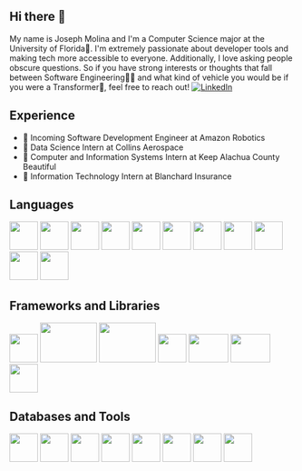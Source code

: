 ## Hi there 👋

My name is Joseph Molina and I'm a Computer Science major at the University of Florida🐊. I'm extremely passionate about developer tools and making tech more accessible to everyone. 
Additionally, I love asking people obscure questions. So if you have strong interests or thoughts that fall between Software Engineering👨‍💻 and what kind of vehicle you would be if you were a Transformer🚙, feel free to reach out!
[![LinkedIn](https://img.shields.io/badge/-LinkedIn-blue?style=for-the-badge&logo=LinkedIn&logoColor=white)](https://www.linkedin.com/in/josephmolina256)

## Experience
- 🤖 Incoming Software Development Engineer at Amazon Robotics
- 🚀 Data Science Intern at Collins Aerospace
- 🌳 Computer and Information Systems Intern at Keep Alachua County Beautiful
- 🏡 Information Technology Intern at Blanchard Insurance
## Languages
<div flex=row justify-content=center>
  <img src="https://cdn.jsdelivr.net/gh/devicons/devicon@latest/icons/python/python-original.svg" height=50 width=50 />
  <img src="https://cdn.jsdelivr.net/gh/devicons/devicon@latest/icons/cplusplus/cplusplus-original.svg" height=50 width=50 />
  <img src="https://cdn.jsdelivr.net/gh/devicons/devicon@latest/icons/javascript/javascript-original.svg" height=50 width=50 />
  <img src="https://cdn.jsdelivr.net/gh/devicons/devicon@latest/icons/typescript/typescript-original.svg" height=50 width=50 />
  <img src="https://cdn.jsdelivr.net/gh/devicons/devicon@latest/icons/csharp/csharp-original.svg" height=50 width=50 />
  <img src="https://cdn.jsdelivr.net/gh/devicons/devicon@latest/icons/java/java-original.svg" height=50 width=50 />
  <img src="https://cdn.jsdelivr.net/gh/devicons/devicon@latest/icons/r/r-original.svg" height=50 width=50 />
  <img src="https://cdn.jsdelivr.net/gh/devicons/devicon@latest/icons/matlab/matlab-original.svg" height=50 width=50 />
  <img src="https://cdn.jsdelivr.net/gh/devicons/devicon@latest/icons/html5/html5-original.svg" height=50 width=50 />
  <img src="https://cdn.jsdelivr.net/gh/devicons/devicon@latest/icons/css3/css3-original.svg" height=50 width=50 />
  <img src="https://cdn.jsdelivr.net/gh/devicons/devicon@latest/icons/latex/latex-original.svg" height=50 width=50 />
</div>

## Frameworks and Libraries
<div flex=row justify-content=center>
  <img src="https://cdn.jsdelivr.net/gh/devicons/devicon@latest/icons/pandas/pandas-original-wordmark.svg"  height=50 width=50 />
  <img src="https://cdn.jsdelivr.net/gh/devicons/devicon@latest/icons/numpy/numpy-original-wordmark.svg"  height=70 width=100 />
  <img src="https://cdn.jsdelivr.net/gh/devicons/devicon@latest/icons/matplotlib/matplotlib-plain-wordmark.svg"  height=70 width=100 />
  <img src="https://cdn.jsdelivr.net/gh/devicons/devicon@latest/icons/react/react-original.svg"  height=50 width=50 />
  <img src="https://cdn.jsdelivr.net/gh/devicons/devicon@latest/icons/nodejs/nodejs-original-wordmark.svg"  height=50 width=70 />
  <img src="https://cdn.jsdelivr.net/gh/devicons/devicon@latest/icons/express/express-original-wordmark.svg"  height=50 width=70 />
  <img src="https://cdn.jsdelivr.net/gh/devicons/devicon@latest/icons/rabbitmq/rabbitmq-original.svg"  height=50 width=50 />
</div>

## Databases and Tools

<div flex=row justify-content=center>
<img src="https://cdn.jsdelivr.net/gh/devicons/devicon@latest/icons/mongodb/mongodb-original-wordmark.svg"  height=50 width=50 />
<img src="https://cdn.jsdelivr.net/gh/devicons/devicon@latest/icons/mysql/mysql-original-wordmark.svg"  height=50 width=50 />
<img src="https://cdn.jsdelivr.net/gh/devicons/devicon@latest/icons/sqlite/sqlite-original-wordmark.svg"  height=50 width=50 />
<img src="https://cdn.jsdelivr.net/gh/devicons/devicon@latest/icons/docker/docker-original-wordmark.svg"  height=50 width=50 />
<img src="https://cdn.jsdelivr.net/gh/devicons/devicon@latest/icons/git/git-original.svg"  height=50 width=50 />
<img src="https://cdn.jsdelivr.net/gh/devicons/devicon@latest/icons/bash/bash-original.svg"  height=50 width=50 />
<img src="https://cdn.jsdelivr.net/gh/devicons/devicon@latest/icons/jira/jira-original-wordmark.svg"  height=50 width=50 />
<img src="https://cdn.jsdelivr.net/gh/devicons/devicon@latest/icons/github/github-original.svg"  height=50 width=50 />

</div>
